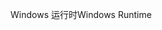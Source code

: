 <span data-ttu-id="ee332-101">Windows 运行时</span><span class="sxs-lookup"><span data-stu-id="ee332-101">Windows Runtime</span></span>